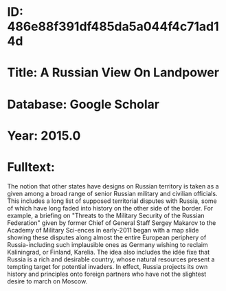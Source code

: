 # ID: 486e88f391df485da5a044f4c71ad14d
# Title: A Russian View On Landpower
# Database: Google Scholar
# Year: 2015.0
# Fulltext:
The notion that other states have designs on Russian territory is taken as a given among a broad range of senior Russian military and civilian officials.
This includes a long list of supposed territorial disputes with Russia, some of which have long faded into history on the other side of the border.
For example, a briefing on "Threats to the Military Security of the Russian Federation" given by former Chief of General Staff Sergey Makarov to the Academy of Military Sci-ences in early-2011 began with a map slide showing these disputes along almost the entire European periphery of Russia-including such implausible ones as Germany wishing to reclaim Kaliningrad, or Finland, Karelia.
The idea also includes the idée fixe that Russia is a rich and desirable country, whose natural resources present a tempting target for potential invaders.
In effect, Russia projects its own history and principles onto foreign partners who have not the slightest desire to march on Moscow.